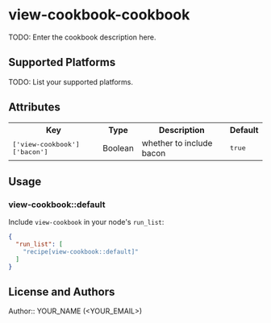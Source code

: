 # view-cookbook-cookbook

TODO: Enter the cookbook description here.

## Supported Platforms

TODO: List your supported platforms.

## Attributes

<table>
  <tr>
    <th>Key</th>
    <th>Type</th>
    <th>Description</th>
    <th>Default</th>
  </tr>
  <tr>
    <td><tt>['view-cookbook']['bacon']</tt></td>
    <td>Boolean</td>
    <td>whether to include bacon</td>
    <td><tt>true</tt></td>
  </tr>
</table>

## Usage

### view-cookbook::default

Include `view-cookbook` in your node's `run_list`:

```json
{
  "run_list": [
    "recipe[view-cookbook::default]"
  ]
}
```

## License and Authors

Author:: YOUR_NAME (<YOUR_EMAIL>)
